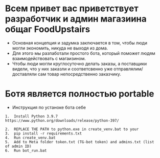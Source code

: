 # Всем привет вас приветствует разработчик и админ магазиина общаг FoodUpstairs
- Основная концепция и задумка заключается в том, чтобы люди могли экономить, никуда не выходя из дома.
- Для этого мы разпаботали простого бота, который поможет людям взаимодействовать с магаизином.
- Чтобы люди могли круглосуточно делать заказы, а поставщики видели, что у них заказли и соответсвенно уже отправлялим/доставляли сам товар непосредственно заказчику.


# Ботя является полностью portable
- Инструкция по устаноке бота себе
```
1.  Install Python 3.9.7 https://www.python.org/downloads/release/python-397/

2.  REPLACE THE PATH to python.exe in create_venv.bat to your 
3.  pip install -r requirements.txt
4.  Run create_venv.bat
5.  Add to Meta folder token.txt (TG-bot token) and admins.txt (list of admin ID)
6.  Run bot_run.bat
```
